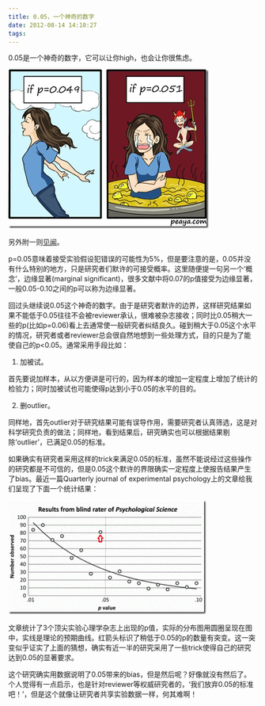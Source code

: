 ```yaml
---
title: 0.05，一个神奇的数字
date: 2012-08-14 14:10:27
tags:
---
```

0.05是一个神奇的数字，它可以让你high，也会让你很焦虑。

![p value](/images/post_images/pvalue.jpeg "pvalue")

另外附一则[见闻](http://flowingthrough.blogspot.com/2009/12/blog-post.html)。

p=0.05意味着接受实验假设犯错误的可能性为5%，但是要注意的是，0.05并没有什么特别的地方，只是研究者们默许的可接受概率。这里随便提一句另一个‘概念’，边缘显著(marginal significant)，很多文献中将0.07的p值接受为边缘显著，一般0.05-0.10之间的p可以称为边缘显著。

回过头继续说0.05这个神奇的数字。由于是研究者默许的边界，这样研究结果如果不能低于0.05往往不会被reviewer承认，很难被杂志接收；同时比0.05稍大一些的p(比如p=0.06)看上去通常使一般研究者纠结良久。碰到稍大于0.05这个水平的情况，研究者或者reviewer总会很自然地想到一些处理方式，目的只是为了能使自己的p<0.05。通常采用手段比如：

1. 加被试。

首先要说加样本，从以方便讲是可行的，因为样本的增加一定程度上增加了统计的检验力；同时加被试也可能使得p达到小于0.05的水平的目的。

2. 删outlier。

同样地，首先outlier对于研究结果可能有误导作用，需要研究者认真筛选，这是对科学研究负责的做法；同样地，看到结果后，研究确实也可以根据结果剔除‘outlier’，已满足0.05的标准。

如果确实有研究者采用这样的trick来满足0.05的标准，虽然不能说经过这些操作的研究都是不可信的，但是0.05这个默许的界限确实一定程度上使报告结果产生了bias。最近一篇Quarterly journal of experimental psychology上的文章给我们呈现了下面一个统计结果：

![p value2](/images/post_images/pvalue2.gif "pvalue2")

文章统计了3个顶尖实验心理学杂志上出现的p值，实际的分布图用圆圈呈现在图中，实线是理论的预期曲线。红箭头标识了稍低于0.05的p的数量有突变。这一突变似乎证实了上面的猜想，确实有近一半的研究采用了一些trick使得自己的研究达到0.05的显著要求。

这个研究确实用数据说明了0.05带来的bias，但是然后呢？好像就没有然后了。个人觉得有一点启示，也是针对reviewer等权威研究者的，‘我们放弃0.05的标准吧！’，但是这个就像让研究者共享实验数据一样，何其难啊！